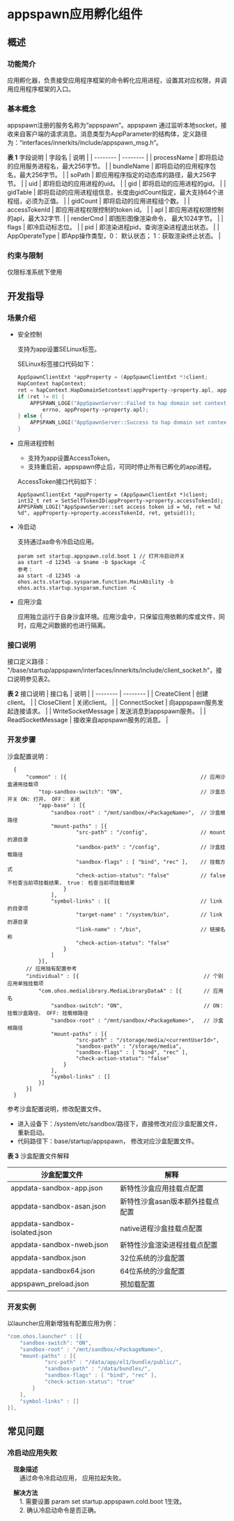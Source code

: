 # appspawn应用孵化组件<a name="ZH-CN_TOPIC_0000001063680582"></a>

## 概述

### 功能简介

  应用孵化器，负责接受应用程序框架的命令孵化应用进程，设置其对应权限，并调用应用程序框架的入口。

### 基本概念

  appspawn注册的服务名称为“appspawn”。appspawn 通过监听本地socket，接收来自客户端的请求消息。消息类型为AppParameter的结构体，定义路径为：“interfaces/innerkits/include/appspawn_msg.h“。

  **表 1**  字段说明
  | 字段名 | 说明 |
  | -------- | -------- |
  | processName | 即将启动的应用服务进程名，最大256字节。 |
  | bundleName | 即将启动的应用程序包名，最大256字节。 |
  | soPath | 即应用程序指定的动态库的路径，最大256字节。 |
  | uid | 即将启动的应用进程的uid。 |
  | gid | 即将启动的应用进程的gid。 |
  | gidTable | 即将启动的应用进程组信息，长度由gidCount指定，最大支持64个进程组，必须为正值。 |
  | gidCount | 即将启动的应用进程组个数。 |
  | accessTokenId | 即应用进程权限控制的token id。 |
  | apl | 即应用进程权限控制的apl，最大32字节. |
  | renderCmd | 即图形图像渲染命令， 最大1024字节。 |
  | flags | 即冷启动标志位。 |
  | pid | 即渲染进程pid，查询渲染进程退出状态。 |
  | AppOperateType | 即App操作类型，0： 默认状态； 1：获取渲染终止状态。 |

### 约束与限制
仅限标准系统下使用

## 开发指导

### 场景介绍

- 安全控制

  支持为app设置SELinux标签。

  SELinux标签接口代码如下：
    ```c++
    AppSpawnClientExt *appProperty = (AppSpawnClientExt *)client;
    HapContext hapContext;
    ret = hapContext.HapDomainSetcontext(appProperty->property.apl, appProperty->property.processName);
    if (ret != 0) {
        APPSPAWN_LOGE("AppSpawnServer::Failed to hap domain set context, errno = %d %s",
            errno, appProperty->property.apl);
    } else {
        APPSPAWN_LOGI("AppSpawnServer::Success to hap domain set context, ret = %d", ret);
    }
    ```
- 应用进程控制

  - 支持为app设置AccessToken。
  - 支持重启前，appspawn停止后，可同时停止所有已孵化的app进程。

  AccessToken接口代码如下：
    ```
    AppSpawnClientExt *appProperty = (AppSpawnClientExt *)client;
    int32_t ret = SetSelfTokenID(appProperty->property.accessTokenId);
    APPSPAWN_LOGI("AppSpawnServer::set access token id = %d, ret = %d %d", appProperty->property.accessTokenId, ret, getuid());
    ```

- 冷启动

  支持通过aa命令冷启动应用。
    ```
    param set startup.appspawn.cold.boot 1 // 打开冷启动开关
    aa start -d 12345 -a $name -b $package -C
    参考：
    aa start -d 12345 -a ohos.acts.startup.sysparam.function.MainAbility -b ohos.acts.startup.sysparam.function -C
    ```

- 应用沙盒

  应用独立运行于自身沙盒环境。应用沙盒中，只保留应用依赖的库或文件，同时，应用之间数据的也进行隔离。

### 接口说明

  接口定义路径： "/base/startup/appspawn/interfaces/innerkits/include/client_socket.h"，接口说明参见表2。

  **表 2**  接口说明
  | 接口名 | 说明 |
  | -------- | -------- |
  | CreateClient | 创建client。 |
  | CloseClient | 关闭client。 |
  | ConnectSocket | 向appspawn服务发起连接请求。 |
  | WriteSocketMessage | 发送消息到appspawn服务。 |
  | ReadSocketMessage | 接收来自appspawn服务的消息。 |

### 开发步骤

  沙盒配置说明：

  ```
    {
        "common" : [{                                           // 应用沙盒通用挂载项
            "top-sandbox-switch": "ON",                         // 沙盒总开关 ON: 打开， OFF： 关闭
            "app-base" : [{
                "sandbox-root" : "/mnt/sandbox/<PackageName>",  // 沙盒根路径
                "mount-paths" : [{
                        "src-path" : "/config",                 // mount的源目录
                        "sandbox-path" : "/config",             // 沙盒挂载路径
                        "sandbox-flags" : [ "bind", "rec" ],    // 挂载方式
                        "check-action-status": "false"          // false 不检查当前项挂载结果， true： 检查当前项挂载结果
                    }
                ],
                "symbol-links" : [{                             // link 的目录项
                        "target-name" : "/system/bin",          // link 的源目录
                        "link-name" : "/bin",                   // 链接名称
                        "check-action-status": "false"
                    }
                ]
            }],
        // 应用独有配置参考
        "individual" : [{                                        // 个别应用单独挂载项
            "com.ohos.medialibrary.MediaLibraryDataA" : [{       // 应用名
                "sandbox-switch": "ON",                          // ON： 挂载沙盒路径， OFF: 挂载根路径
                "sandbox-root" : "/mnt/sandbox/<PackageName>",   // 沙盒根路径
                "mount-paths" : [{
                        "src-path" : "/storage/media/<currentUserId>",
                        "sandbox-path" : "/storage/media",
                        "sandbox-flags" : [ "bind", "rec" ],
                        "check-action-status": "false"
                    }
                ],
                "symbol-links" : []
            }]
        }]
    }
  ```

   参考沙盒配置说明，修改配置文件。

   - 进入设备下：/system/etc/sandbox/路径下，直接修改对应沙盒配置文件， 重新启动。
   - 代码路径下：base/startup/appspawn， 修改对应沙盒配置文件。

  **表 3**  沙盒配置文件解释

  | 沙盒配置文件 | 解释 |
  | -------- | -------- |
  | appdata-sandbox-app.json            | 新特性沙盒应用挂载点配置 |
  | appdata-sandbox-asan.json           | 新特性沙盒asan版本额外挂载点配置 |
  | appdata-sandbox-isolated.json       | native进程沙盒挂载点配置 |
  | appdata-sandbox-nweb.json           | 新特性沙盒渲染进程挂载点配置 |
  | appdata-sandbox.json                | 32位系统的沙盒配置 |
  | appdata-sandbox64.json              | 64位系统的沙盒配置 |
  | appspawn_preload.json               | 预加载配置 |

### 开发实例
以launcher应用新增独有配置应用为例：
  ```c++
  "com.ohos.launcher" : [{
      "sandbox-switch": "ON",
      "sandbox-root" : "/mnt/sandbox/<PackageName>",
      "mount-paths" : [{
              "src-path" : "/data/app/el1/bundle/public/",
              "sandbox-path" : "/data/bundles/",
              "sandbox-flags" : [ "bind", "rec" ],
              "check-action-status": "true"
          }
      ],
      "symbol-links" : []
  }],
  ```

## 常见问题

### 冷启动应用失败

   &emsp;**现象描述**
   <br>&emsp;&emsp;通过命令冷启动应用， 应用拉起失败。

   &emsp;**解决方法**
    <br>&emsp;&emsp;1. 需要设置 param set startup.appspawn.cold.boot 1生效。
    <br>&emsp;&emsp;2. 确认冷启动命令是否正确。